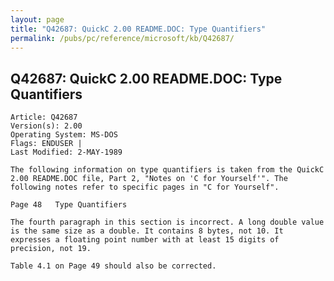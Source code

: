 ```yaml
---
layout: page
title: "Q42687: QuickC 2.00 README.DOC: Type Quantifiers"
permalink: /pubs/pc/reference/microsoft/kb/Q42687/
---
```


## Q42687: QuickC 2.00 README.DOC: Type Quantifiers

	Article: Q42687
	Version(s): 2.00
	Operating System: MS-DOS
	Flags: ENDUSER |
	Last Modified: 2-MAY-1989
	
	The following information on type quantifiers is taken from the QuickC
	2.00 README.DOC file, Part 2, "Notes on 'C for Yourself'". The
	following notes refer to specific pages in "C for Yourself".
	
	Page 48   Type Quantifiers
	
	The fourth paragraph in this section is incorrect. A long double value
	is the same size as a double. It contains 8 bytes, not 10. It
	expresses a floating point number with at least 15 digits of
	precision, not 19.
	
	Table 4.1 on Page 49 should also be corrected.
